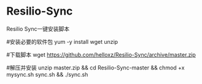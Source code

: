 # Resilio-Sync
Resilio Sync一键安装脚本


#安装必要的软件包
yum -y install wget unzip

#下载脚本
wget https://github.com/helloxz/Resilio-Sync/archive/master.zip

#解压并安装
unzip master.zip && cd Resilio-Sync-master && chmod +x mysync.sh sync.sh && ./sync.sh
